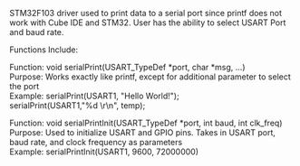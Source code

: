 STM32F103 driver used to print data to a serial port since printf does not work with Cube IDE and STM32. User has the ability to select USART Port and baud rate.

Functions Include:

Function: void serialPrint(USART_TypeDef *port, char *msg, ...) <br />
Purpose: Works exactly like printf, except for additional parameter to select the port  <br />
Example: serialPrint(USART1, "Hello World!");  <br />
				 serialPrint(USART1,"%d \r\n", temp);  <br />
				 
Function: void serialPrintInit(USART_TypeDef *port, int baud, int clk_freq) <br />
Purpose: Used to initialize USART and GPIO pins. Takes in USART port, baud rate, and clock frequency as parameters <br />
Example: serialPrintInit(USART1, 9600, 72000000)
	

